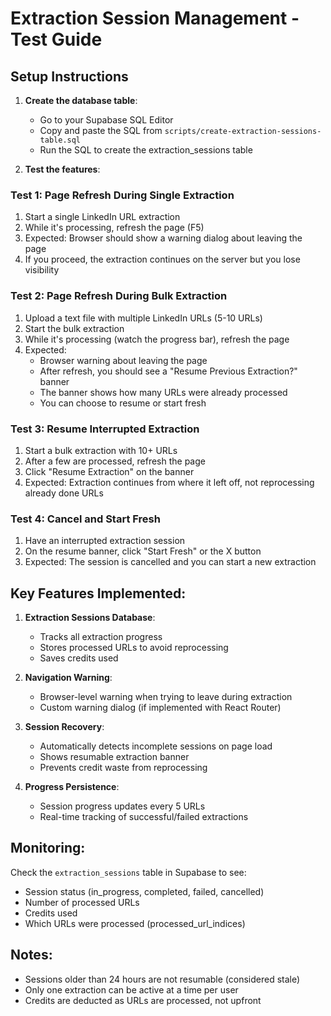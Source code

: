 # Extraction Session Management - Test Guide

## Setup Instructions

1. **Create the database table**: 
   - Go to your Supabase SQL Editor
   - Copy and paste the SQL from `scripts/create-extraction-sessions-table.sql`
   - Run the SQL to create the extraction_sessions table

2. **Test the features**:

### Test 1: Page Refresh During Single Extraction
1. Start a single LinkedIn URL extraction
2. While it's processing, refresh the page (F5)
3. Expected: Browser should show a warning dialog about leaving the page
4. If you proceed, the extraction continues on the server but you lose visibility

### Test 2: Page Refresh During Bulk Extraction
1. Upload a text file with multiple LinkedIn URLs (5-10 URLs)
2. Start the bulk extraction
3. While it's processing (watch the progress bar), refresh the page
4. Expected: 
   - Browser warning about leaving the page
   - After refresh, you should see a "Resume Previous Extraction?" banner
   - The banner shows how many URLs were already processed
   - You can choose to resume or start fresh

### Test 3: Resume Interrupted Extraction
1. Start a bulk extraction with 10+ URLs
2. After a few are processed, refresh the page
3. Click "Resume Extraction" on the banner
4. Expected: Extraction continues from where it left off, not reprocessing already done URLs

### Test 4: Cancel and Start Fresh
1. Have an interrupted extraction session
2. On the resume banner, click "Start Fresh" or the X button
3. Expected: The session is cancelled and you can start a new extraction

## Key Features Implemented:

1. **Extraction Sessions Database**:
   - Tracks all extraction progress
   - Stores processed URLs to avoid reprocessing
   - Saves credits used

2. **Navigation Warning**:
   - Browser-level warning when trying to leave during extraction
   - Custom warning dialog (if implemented with React Router)

3. **Session Recovery**:
   - Automatically detects incomplete sessions on page load
   - Shows resumable extraction banner
   - Prevents credit waste from reprocessing

4. **Progress Persistence**:
   - Session progress updates every 5 URLs
   - Real-time tracking of successful/failed extractions

## Monitoring:

Check the `extraction_sessions` table in Supabase to see:
- Session status (in_progress, completed, failed, cancelled)
- Number of processed URLs
- Credits used
- Which URLs were processed (processed_url_indices)

## Notes:

- Sessions older than 24 hours are not resumable (considered stale)
- Only one extraction can be active at a time per user
- Credits are deducted as URLs are processed, not upfront
